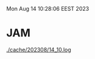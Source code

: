 Mon Aug 14 10:28:06 EEST 2023
# JAM
<a href='./cache/202308/14_10.log'>./cache/202308/14_10.log</a>
